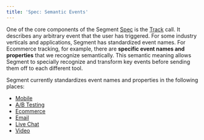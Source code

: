```yaml
---
title: 'Spec: Semantic Events'
---
```


One of the core components of the Segment [Spec](/docs/connections/spec) is the [Track](/docs/connections/spec/track) call. It describes any arbitrary event that the user has triggered. For some industry verticals and applications, Segment has standardized event names. For Ecommerce tracking, for example, there are **specific event names and properties** that we recognize semantically. This semantic meaning allows Segment to specially recognize and transform key events before sending them off to each different tool.

Segment currently standardizes event names and properties in the following places:

- [Mobile](/docs/connections/spec/mobile)
- [A/B Testing](/docs/connections/spec/ab-testing)
- [Ecommerce](/docs/connections/spec/ecommerce/v2/)
- [Email](/docs/connections/spec/email)
- [Live Chat](/docs/connections/spec/live-chat)
- [Video](/docs/connections/spec/video)
